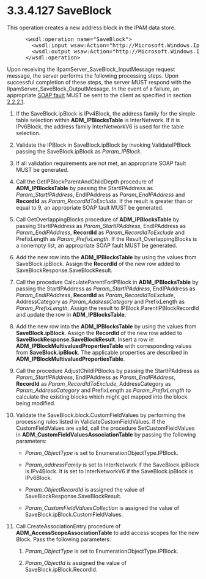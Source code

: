 <html dir="LTR" xmlns:mshelp="http://msdn.microsoft.com/mshelp" xmlns:ddue="http://ddue.schemas.microsoft.com/authoring/2003/5" xmlns:xlink="http://www.w3.org/1999/xlink" xmlns:tool="http://www.microsoft.com/tooltip">
 <body>
 <div id="header">
 <h1 class="heading">3.3.4.127 SaveBlock</h1>
 </div>
 <div id="mainSection">
 <div id="mainBody">
 <div id="allHistory" class="saveHistory"></div>
 <div id="sectionSection0" class="section" name="collapseableSection">
 

<p>This operation creates a new address block in the IPAM data
store.</p>

<dl>
<dd>
<div><pre> &lt;wsdl:operation name=&quot;SaveBlock&quot;&gt;
   &lt;wsdl:input wsaw:Action=&quot;http://Microsoft.Windows.Ipam/IIpamServer/SaveBlock&quot; message=&quot;ipam:IIpamServer_SaveBlock_InputMessage&quot; /&gt;
   &lt;wsdl:output wsaw:Action=&quot;http://Microsoft.Windows.Ipam/IIpamServer/SaveBlockResponse&quot; message=&quot;ipam:IIpamServer_SaveBlock_OutputMessage&quot; /&gt;
 &lt;/wsdl:operation&gt;
</pre></div>
</dd></dl>

<p>Upon receiving the IIpamServer_SaveBlock_InputMessage
request message, the server performs the following processing steps. Upon
successful completion of these steps, the server MUST respond with the
IIpamServer_SaveBlock_OutputMessage. In the event of a failure, an appropriate <a href="21b4a631-8f28-420f-822f-c5f879d5046e.md#gt_ec8728a8-1a75-426f-8767-aa1932c7c19f">SOAP fault</a> MUST be sent to
the client as specified in section <a href="a90ad88d-2468-4ac1-bbb9-8f921d15bbc8.md">2.2.2.1</a>.</p>

<ol><li><p><span> </span>If the
SaveBlock.ipBlock is IPv4Block, the address family for the simple table
selection within <b>ADM_IPBlocksTable</b> is InterNetwork. If it is IPv6Block,
the address family InterNetworkV6 is used for the table selection.</p>

</li><li><p><span> </span>Validate the
IPBlock in SaveBlock.ipBlock by invoking ValidateIPBlock passing the SaveBlock.ipBlock
as <i>Param_IPBlock</i>.</p>

</li><li><p><span> </span>If all
validation requirements are not met, an appropriate SOAP fault MUST be
generated.</p>

</li><li><p><span> </span>Call the
GetIPBlockParentAndChildDepth procedure of <b>ADM_IPBlocksTable</b> by passing
the StartIPAddress as <i>Param_StartIPAddress</i>, EndIPAddress as <i>Param_EndIPAddress</i>
and <b>RecordId</b> as <i>Param_RecordIdToExclude</i>. If the result is greater
than or equal to 9, an appropriate SOAP fault MUST be generated.</p>

</li><li><p><span> </span>Call
GetOverlappingBlocks procedure of <b>ADM_IPBlocksTable</b> by passing
StartIPAddress as <i>Param_StartIPAddress</i>, EndIPAddress as <i>Param_EndIPAddress</i>,
<b>RecordId</b> as <i>Param_RecordIdToExclude</i> and PrefixLength as <i>Param_PrefixLength</i>.
If the Result_OverlappingBlocks is a nonempty list, an appropriate SOAP fault
MUST be generated.</p>

</li><li><p><span> </span>Add the new row
into the <b>ADM_IPBlocksTable</b> by using the values from SaveBlock.ipBlock.
Assign the <b>RecordId</b> of the new row added to
SaveBlockResponse.SaveBlockResult.</p>

</li><li><p><span> </span>Call the
procedure CalculateParentForIPBlock in <b>ADM_IPBlocksTable</b> by passing the
StartIPAddress as <i>Param_StartIPAddress</i>, EndIPAddress as <i>Param_EndIPAddress</i>,
<b>RecordId</b> as <i>Param_RecordIdToExclude</i>, AddressCategory as <i>Param_AddressCategory</i>
and PrefixLength as <i>Param_PrefixLength</i>. Assign the result to
IPBlock.ParentIPBlockRecordId and update the row in <b>ADM_IPBlocksTable</b>.</p>

</li><li><p><span> </span>Add the new row
into the <b>ADM_IPBlocksTable</b> by using the values from <b>SaveBlock.ipBlock</b>.
Assign the <b>RecordId</b> of the new row added to <b>SaveBlockResponse.SaveBlockResult</b>.
Insert a row in <b>ADM_IPBlockMultivaluedPropertiesTable</b> with corresponding
values from <b>SaveBlock.ipBlock</b>. The applicable properties are described
in <b>ADM_IPBlockMultivaluedPropertiesTable</b>.</p>

</li><li><p><span> </span>Call the
procedure AdjustChildIPBlocks by passing the StartIPAddress as <i>Param_StartIPAddress</i>,
EndIPAddress as <i>Param_EndIPAddress</i>, <b>RecordId</b> as <i>Param_RecordIdToExclude</i>,
AddressCategory as <i>Param_AddressCategory</i> and PrefixLength as <i>Param_PrefixLength</i>
to calculate the existing blocks which might get mapped into the block being
modified.</p>

</li><li><p><span> </span>Validate the
SaveBlock.block.CustomFieldValues by performing the processing rules listed in
ValidateCustomFieldValues. If the CustomFieldValues are valid, call the
procedure SetCustomFieldValues in <b>ADM_CustomFieldValuesAssociationTable</b>
by passing the following parameters:</p>

<ul><li><p><span><span> </span></span><i>Param_ObjectType</i>
is set to EnumerationObjectType.IPBlock.</p>

</li><li><p><span><span> </span></span><i>Param_addressFamily</i>
is set to InterNetwork if the SaveBlock.ipBlock is IPv4Block. It is set to
InterNetworkV6 if the SaveBlock.ipBlock is IPv6Block.</p>

</li><li><p><span><span> </span></span><i>Param_ObjectRecordId</i>
is assigned the value of SaveBlockResponse.SaveBlockResult.</p>

</li><li><p><span><span> </span></span><i>Param_CustomFieldValuesCollection</i>
is assigned the value of SaveBlock.ipBlock.CustomFieldValues.</p>

</li></ul></li><li><p><span> </span>Call CreateAssociationEntry
procedure of <b>ADM_AccessScopeAssociationTable</b> to add access scopes for
the new Block. Pass the following parameters:</p>

<ol><li><p><span> 
</span><i>Param_ObjectType</i> is set to EnumerationObjectType.IPBlock.</p>

</li><li><p><span> 
</span><i>Param_ObjectId</i> is assigned the value of
SaveBlock.ipBlock.RecordId.</p>

</li></ol></li></ol>
 </div>
 </div>
 </div>
 </body>
</html>
